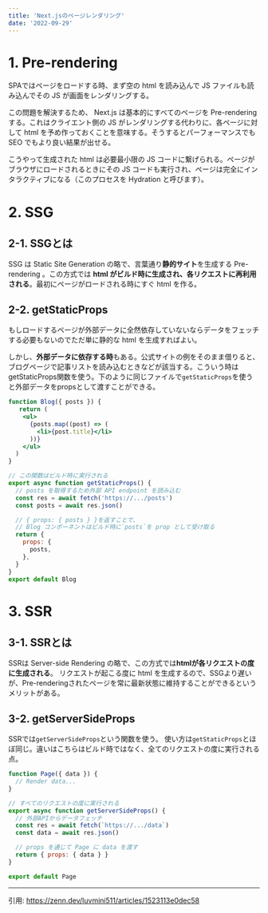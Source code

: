```yaml
---
title: 'Next.jsのページレンダリング'
date: '2022-09-29'
---
```


# 1. Pre-rendering
SPAではページをロードする時、まず空の html を読み込んで JS ファイルも読み込んでその JS が画面をレンダリングする。

この問題を解決するため、 Next.js は基本的にすべてのページを Pre-rendering する。これはクライエント側の JS がレンダリングする代わりに、各ページに対して html を予め作っておくことを意味する。そうするとパーフォーマンスでも SEO でもより良い結果が出せる。

こうやって生成された html は必要最小限の JS コードに繋げられる。ページがブラウザにロードされるときにその JS コードも実行され、ページは完全にインタラクティブになる（このプロセスを Hydration と呼びます）。

# 2. SSG
## 2-1. SSGとは
SSG は Static Site Generation の略で、言葉通り**静的サイト**を生成する Pre-rendering 。この方式では **html がビルド時に生成され、各リクエストに再利用される**。最初にページがロードされる時にすぐ html を作る。

## 2-2. getStaticProps
もしロードするページが外部データに全然依存していないならデータをフェッチする必要もないのでただ単に静的な html を生成すればよい。

しかし、**外部データに依存する時**もある。公式サイトの例をそのまま借りると、ブログページで記事リストを読み込むときなどが該当する。こういう時はgetStaticProps関数を使う。下のように同じファイルで`getStaticProps`を使うと外部データをpropsとして渡すことができる。

```jsx
function Blog({ posts }) {
   return (
    <ul>
      {posts.map((post) => (
        <li>{post.title}</li>
      ))}
    </ul>
  )
}

// この関数はビルド時に実行される
export async function getStaticProps() {
  // posts を取得するため外部 API endpoint を読み込む
  const res = await fetch('https://.../posts')
  const posts = await res.json()

  // { props: { posts } }を返すことで、
  // Blog コンポーネントはビルド時に`posts`を prop として受け取る
  return {
    props: {
      posts,
    },
  }
}
export default Blog
```

# 3. SSR
## 3-1. SSRとは
SSRは Server-side Rendering の略で、この方式では**htmlが各リクエストの度に生成される**。
リクエストが起こる度に html を生成するので、SSGより遅いが、Pre-renderingされたページを常に最新状態に維持することができるというメリットがある。

## 3-2. getServerSideProps
SSRでは`getServerSideProps`という関数を使う。
使い方は`getStaticProps`とほぼ同じ。違いはこちらはビルド時ではなく、全てのリクエストの度に実行される点。
```jsx
function Page({ data }) {
  // Render data...
}

// すべてのリクエストの度に実行される
export async function getServerSideProps() {
  // 外部APIからデータフェッチ
  const res = await fetch(`https://.../data`)
  const data = await res.json()

  // props を通じて Page に data を渡す
  return { props: { data } }
}

export default Page
```
---
引用: https://zenn.dev/luvmini511/articles/1523113e0dec58

